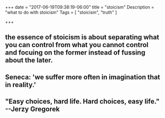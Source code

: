 +++
date = "2017-06-19T09:38:19-06:00"
title = "stoicism"
Description = "what to do with stoicism"
Tags = [
  "stoicism",
  "truth"
]

+++
## the essence of stoicism is about separating what you can control from what you cannot control and focuing on the former instead of fussing about the later.

## Seneca: 'we suffer more often in imagination that in reality.'

## "Easy choices, hard life. Hard choices, easy life." --Jerzy Gregorek


